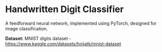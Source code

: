 # Handwritten Digit Classifier

A feedforward neural network, implemented using PyTorch, designed for image classification. 

**Dataset:** MNIST digits dataset - https://www.kaggle.com/datasets/hojjatk/mnist-dataset
